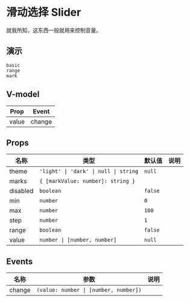 # 滑动选择 Slider
就我所知，这东西一般就用来控制音量。

## 演示
```demo
basic
range
mark
```
## V-model
|Prop|Event|
|-|-|
|value|change|

## Props
|名称|类型|默认值|说明|
|-|-|-|-|
|theme|`'light' \| 'dark' \| null \| string`|`null`||
|marks|`{ [markValue: number]: string }`|||
|disabled|`boolean`|`false`||
|min|`number`|`0`||
|max|`number`|`100`||
|step|`number`|`1`||
|range|`boolean`|`false`||
|value|`number \| [number, number]`|`null`|

## Events
|名称|参数|说明|
|-|-|-|
|change|`(value: number \| [number, number])`||

